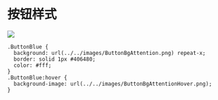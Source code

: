 # 按钮样式
![](dsdlink-share%20.png)

	.ButtonBlue {
	  background: url(../../images/ButtonBgAttention.png) repeat-x;
	  border: solid 1px #406480;
	  color: #fff;
	}
	.ButtonBlue:hover {
	  background-image: url(../../images/ButtonBgAttentionHover.png);
	}
